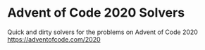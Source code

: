 # Advent of Code 2020 Solvers

Quick and dirty solvers for the problems on Advent of Code 2020
https://adventofcode.com/2020
